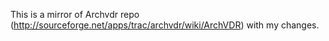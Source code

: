 This is a mirror of Archvdr repo (http://sourceforge.net/apps/trac/archvdr/wiki/ArchVDR) with my changes.